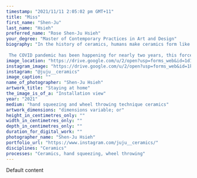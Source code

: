 ```yaml
---
timestamp: "2021/11/11 2:05:02 pm GMT+11"
title: "Miss"
first_name: "Shen-Ju"
last_name: "Hsieh"
preferred_name: "Rose Shen-Ju Hsieh"
your_degree: "Master of Contemporary Practices in Art and Design"
biography: "In the history of ceramics, humans make ceramics form like themselves; For example, the handle of the teapot relationship to the hand, the lid resemble a head. My work is centred on making anthropomorphic vessels and grouping them into a social microcosm, the vessel represents humans, while numbers of vessels form a society. Furthermore, I spent two years exploring hand squeezing techniques in ceramics and transforming these abstractive clay lines into a corresponding environment for vessels.
 
 The COVID pandemic has been happening for nearly two years, this forces us to do the change in our life. For example, keeping the social distance, staying at home, following the travel restrictions. However, the change of social formation also leads to the influence of emotion and mental health. Therefore, I portrayed everyday objects as human beings in society, presenting the different social formations of the COVID crisis that happen from the beginning and after. Similarly, I concentrate on diverse forms making on the vessels, expressing intense emotion that was experienced by people during the pandemic."
image_location: "https://drive.google.com/u/2/open?usp=forms_web&id=1d1tcB5T8ebdkSuWpM_1IQ2zPANDH2rMT"
instagram_image: "https://drive.google.com/u/2/open?usp=forms_web&id=1ktuSc76Q5GqgV7CqfFM3H7N4GukzdhK_"
instagram: "@juju__ceramics"
image_caption: ""
name_of_photographer: "Shen-Ju Hsieh"
artwork_title: "Staying at home"
the_image_is_of_a: "Installation view"
year: "2021"
medium: "hand squeezing and wheel throwing technique ceramics"
artwork_dimensions: "dimensions variable; or"
height_in_centimetres_only: ""
width_in_centimetres_only: ""
depth_in_centimetres_only: ""
duration_for_digital_work: ""
photographer_name: "Shen-Ju Hsieh"
portfolio_url: "https://www.instagram.com/juju__ceramics/"
disciplines: "Ceramics"
processes: "Ceramics, hand squeezing, wheel throwing"
---
```


Default content